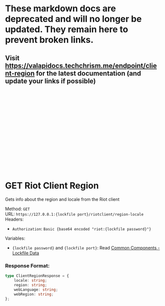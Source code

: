 <!--

This file is automatically generated!
Do not edit it directly!
See https://github.com/techchrism/valorant-api-docs/blob/trunk/contributing.md for more information.

-->

# These markdown docs are deprecated and will no longer be updated. They remain here to prevent broken links.
## Visit <https://valapidocs.techchrism.me/endpoint/client-region> for the latest documentation (and update your links if possible)
<br><br><br><br><br><br><br><br><br><br><br><br><br><br><br>
# GET Riot Client Region

Gets info about the region and locale from the Riot client  


Method: `GET`  
URL: `https://127.0.0.1:{lockfile port}/riotclient/region-locale`  
Headers:
 - `Authorization`: `Basic {base64 encoded "riot:{lockfile password}"}`

Variables:
 - `{lockfile password}` and `{lockfile port}`: Read [Common Components - Lockfile Data](../common-components.md#lockfile-data)


### Response Format:
```ts
type ClientRegionResponse = {
    locale: string;
    region: string;
    webLanguage: string;
    webRegion: string;
};
```
